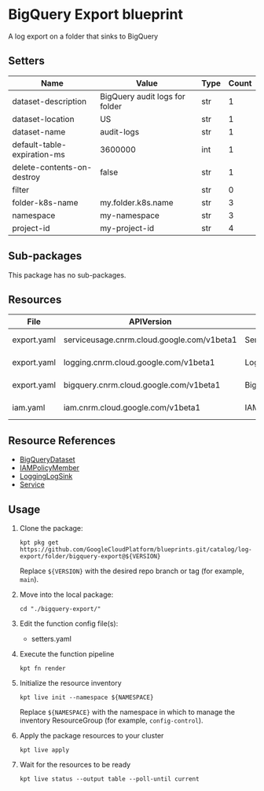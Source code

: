 <!-- BEGINNING OF PRE-COMMIT-BLUEPRINT DOCS HOOK:TITLE -->
# BigQuery Export blueprint


<!-- END OF PRE-COMMIT-BLUEPRINT DOCS HOOK:TITLE -->
<!-- BEGINNING OF PRE-COMMIT-BLUEPRINT DOCS HOOK:BODY -->
A log export on a folder that sinks to BigQuery

## Setters

|            Name             |             Value              | Type | Count |
|-----------------------------|--------------------------------|------|-------|
| dataset-description         | BigQuery audit logs for folder | str  |     1 |
| dataset-location            | US                             | str  |     1 |
| dataset-name                | audit-logs                     | str  |     1 |
| default-table-expiration-ms |                        3600000 | int  |     1 |
| delete-contents-on-destroy  | false                          | str  |     1 |
| filter                      |                                | str  |     0 |
| folder-k8s-name             | my.folder.k8s.name             | str  |     3 |
| namespace                   | my-namespace                   | str  |     3 |
| project-id                  | my-project-id                  | str  |     4 |

## Sub-packages

This package has no sub-packages.

## Resources

|    File     |                 APIVersion                 |      Kind       |           Name            |  Namespace   |
|-------------|--------------------------------------------|-----------------|---------------------------|--------------|
| export.yaml | serviceusage.cnrm.cloud.google.com/v1beta1 | Service         | my-project-id-bigquery    | projects     |
| export.yaml | logging.cnrm.cloud.google.com/v1beta1      | LoggingLogSink  | my.folder.k8s.name-bqsink | my-namespace |
| export.yaml | bigquery.cnrm.cloud.google.com/v1beta1     | BigQueryDataset | bqlogexportdataset        | my-namespace |
| iam.yaml    | iam.cnrm.cloud.google.com/v1beta1          | IAMPolicyMember | bq-project-iam-policy     | my-namespace |

## Resource References

- [BigQueryDataset](https://cloud.google.com/config-connector/docs/reference/resource-docs/bigquery/bigquerydataset)
- [IAMPolicyMember](https://cloud.google.com/config-connector/docs/reference/resource-docs/iam/iampolicymember)
- [LoggingLogSink](https://cloud.google.com/config-connector/docs/reference/resource-docs/logging/logginglogsink)
- [Service](https://cloud.google.com/config-connector/docs/reference/resource-docs/serviceusage/service)

## Usage

1.  Clone the package:
    ```shell
    kpt pkg get https://github.com/GoogleCloudPlatform/blueprints.git/catalog/log-export/folder/bigquery-export@${VERSION}
    ```
    Replace `${VERSION}` with the desired repo branch or tag
    (for example, `main`).

1.  Move into the local package:
    ```shell
    cd "./bigquery-export/"
    ```

1.  Edit the function config file(s):
    - setters.yaml

1.  Execute the function pipeline
    ```shell
    kpt fn render
    ```

1.  Initialize the resource inventory
    ```shell
    kpt live init --namespace ${NAMESPACE}
    ```
    Replace `${NAMESPACE}` with the namespace in which to manage
    the inventory ResourceGroup (for example, `config-control`).

1.  Apply the package resources to your cluster
    ```shell
    kpt live apply
    ```

1.  Wait for the resources to be ready
    ```shell
    kpt live status --output table --poll-until current
    ```

<!-- END OF PRE-COMMIT-BLUEPRINT DOCS HOOK:BODY -->
